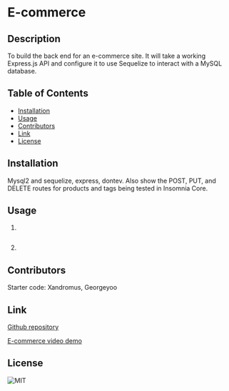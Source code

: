 # E-commerce
## Description
To build the back end for an e-commerce site. It will take a working Express.js API and configure it to use Sequelize to interact with a MySQL database.

## Table of Contents
* [Installation](#installation)
* [Usage](#usage)
* [Contributors](#Contributors)
* [Link](#link)
* [License](#license)

## Installation
Mysql2 and sequelize, express, dontev. Also show the POST, PUT, and DELETE routes for products and tags being tested in Insomnia Core.

## Usage
1.
<img alt src="./assets" />

2.


## Contributors
Starter code: Xandromus, Georgeyoo

## Link
[Github repository](https://github.com/Shok1to/E-commerce)

[E-commerce video demo](https://drive.google.com/file/d/19ZzsULObB6_Xu2BvuyIwIo8zRsbLjMXR/view)

## License
![MIT](https://img.shields.io/badge/license-MIT-lightgrey.png)
